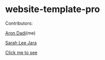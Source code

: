 # website-template-pro
Contributors:

[Aron Dadi](https://github.com/aronddadi)(me)


[Sarah Lee Jara](https://github.com/sarahleejara/)


[Click me to see](https://aronddadi.github.io/template-pro/html/main.html)

